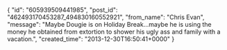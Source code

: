  {
   "id": "605939509441985",
   "post_id": "462493170453287_494830160552921",
   "from_name": "Chris Evan",
   "message": "Maybe Dougie is on Holiday Break...maybe he is using the money he obtained from extortion to shower his ugly ass and family with a vacation.",
   "created_time": "2013-12-30T16:50:41+0000"
 }
